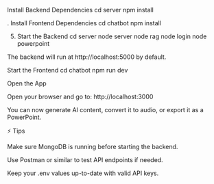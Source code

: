  Install Backend Dependencies
cd server
npm install

. Install Frontend Dependencies
cd chatbot
npm install


5. Start the Backend
cd server
node server
node rag
node login
node powerpoint


The backend will run at http://localhost:5000 by default.

 Start the Frontend
cd chatbot
npm run dev






 Open the App

Open your browser and go to: http://localhost:3000

You can now generate AI content, convert it to audio, or export it as a PowerPoint.

⚡ Tips

Make sure MongoDB is running before starting the backend.

Use Postman or similar to test API endpoints if needed.

Keep your .env values up-to-date with valid API keys.

